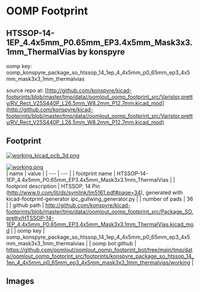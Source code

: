 # OOMP Footprint  
## HTSSOP-14-1EP_4.4x5mm_P0.65mm_EP3.4x5mm_Mask3x3.1mm_ThermalVias  by konspyre  
  
oomp key: oomp_konspyre_package_so_htssop_14_1ep_4_4x5mm_p0_65mm_ep3_4x5mm_mask3x3_1mm_thermalvias  
  
source repo at: [http://github.com/konspyre/kicad-footprints/blob/master/tmp/data//oomlout_oomp_footprint_src/Varistor.pretty/RV_Rect_V25S440P_L26.5mm_W8.2mm_P12.7mm.kicad_mod](http://github.com/konspyre/kicad-footprints/blob/master/tmp/data//oomlout_oomp_footprint_src/Varistor.pretty/RV_Rect_V25S440P_L26.5mm_W8.2mm_P12.7mm.kicad_mod)  
## Footprint  
  
[![working_kicad_pcb_3d.png](working_kicad_pcb_3d_600.png)](working_kicad_pcb_3d.png)  
  
[![working.png](working_600.png)](working.png)  
| name | value | 
| --- | --- | 
| footprint name | HTSSOP-14-1EP_4.4x5mm_P0.65mm_EP3.4x5mm_Mask3x3.1mm_ThermalVias | 
| footprint description | HTSSOP, 14 Pin (http://www.ti.com/lit/ds/symlink/lm5161.pdf#page=34), generated with kicad-footprint-generator ipc_gullwing_generator.py | 
| number of pads | 36 | 
| github path | http://github.com/konspyre/kicad-footprints/blob/master/tmp/data//oomlout_oomp_footprint_src/Package_SO.pretty/HTSSOP-14-1EP_4.4x5mm_P0.65mm_EP3.4x5mm_Mask3x3.1mm_ThermalVias.kicad_mod | 
| oomp key | oomp_konspyre_package_so_htssop_14_1ep_4_4x5mm_p0_65mm_ep3_4x5mm_mask3x3_1mm_thermalvias | 
| oomp bot github | https://github.com/oomlout/oomlout_oomp_footprint_bot/tree/main/tmp/data//oomlout_oomp_footprint_src/footprints/konspyre_package_so_htssop_14_1ep_4_4x5mm_p0_65mm_ep3_4x5mm_mask3x3_1mm_thermalvias/working | 
## Images  
